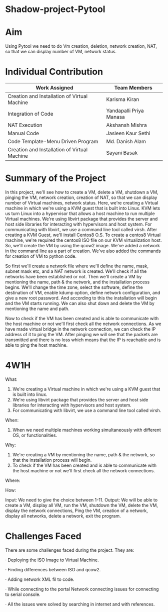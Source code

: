 # Shadow-project-Pytool

# Aim 
Using Pytool we need to do Vm creation, deletion, network creation, NAT, so that we can display number of VM, network status.

# Individual Contribution
| Work Assigned | Team Members  |
| ------------- | ------------- |
| Creation and Installation of Virtual Machine  | Karisma Kiran  |
| Integration of Code  | Yandapalli Priya Manasa  |
| NAT Execution  |  Akshansh Mishra  |
| Manual Code   |  Jasleen Kaur Sethi  |
| Code Template-Menu Driven Program  |  Md. Danish Alam  |
| Creation and Installation of Virtual Machine  | Sayani Basak  |

# Summary of the Project
In this project, we'll see how to create a VM, delete a VM, shutdown a VM, pinging the VM, network creation, creation of NAT, so that we can display number of Virtual machines, network status. Here, we're creating a Virtual machine in which we're using a KVM guest that is built into Linux. KVM lets us turn Linux into a hypervisor that allows a host machine to run multiple Virtual machines. We're using libvirt package that provides the server and host side libraries for interacting with hypervisors and host system. For communicating with libvirt, we use a command line tool called virsh. After creating a KVM Guest, we'll install Centos8 O.S. To create a centos8 Virtual machine, we're required the centos8 ISO file on our KVM virtualization host. So, we'll create the VM by using the qcow2 image. We've added a network in the command line as a part of creation. We've also added the commands for creation of VM to python code.

So first we'll create a network file where we'll define the name, mask, subnet mask etc, and a NAT network is created. We'll check if all the networks have been established or not. Then we'll create a VM by mentioning the name, path & the network, and the installation process begins. We'll change the time zone, select the software, define the destination of VM, enable kdump option, define network configuration, and give a new root password. And according to this the installation will begin and the VM starts running. We can also shut down and delete the VM by mentioning the name and path.

Now to check if the VM has been created and is able to communicate with the host machine or not we'll first check all the network connections. As we have made virtual bridge in the network connection, we can check the IP address of it to ping the VM. After pinging we will see that the packets are transmitted and there is no loss which means that the IP is reachable and is able to ping the host machine.

# 4W1H
What: 
1. We're creating a Virtual machine in which we're using a KVM guest that is built into linux. 
2. We're using libvirt package that provides the server and host side libraries for interacting with hypervisors and host system.  
3. For communicating with libvirt, we use a command line tool called virsh.  

When:
1. When we need multiple machines working simultaneously with different OS, or functionalities. 

Why:
1.  We're creating a VM by mentioning the name, path & the network, so that the installation process will begin.
2.  To check if the VM has been created and is able to communicate with the host machine or not we'll first check all the network connections. 

Where:

How:

Input: We need to give the choice between 1-11. 
Output: We will be able to create a VM, display all VM, run the VM, shutdown the VM, delete the VM, display the network connections, Ping the VM, creation of a network, display all networks, delete a network, exit the program.

# Challenges Faced 
There are some challenges faced during the project. They are:


· Deploying the ISO Image to Virtual Machine.

· Finding differences between ISO and qcow2.

· Adding network XML fil to code.

· While connecting to the portal Network connecting issues for connecting to serial console.

· All the issues were solved by searching in internet and with references.
